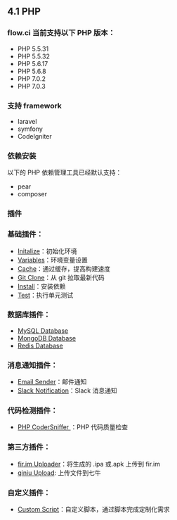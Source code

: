 ## 4.1 PHP

### flow.ci 当前支持以下 PHP 版本：

- PHP 5.5.31
- PHP 5.5.32
- PHP 5.6.17
- PHP 5.6.8
- PHP 7.0.2
- PHP 7.0.3

### 支持 framework

- laravel
- symfony
- CodeIgniter

### 依赖安装

以下的 PHP 依赖管理工具已经默认支持：

- pear
- composer

### 插件

### 基础插件：

- [Initalize](./plugins_initalize.html)：初始化环境
- [Variables](./plugins_variables.html)：环境变量设置
- [Cache](./plugins_cache.html)：通过缓存，提高构建速度
- [Git Clone](./plugins_git_clone.html)：从 git 拉取最新代码
- [Install](./plugins_install.html)：安装依赖
- [Test](./plugins_test.html)：执行单元测试


### 数据库插件：
- [MySQL Database](./plugins_mysql_database.html)
- [MongoDB Database](./plugins_mongodb_database.html)
- [Redis Database](./plugins_redis_database.html)

### 消息通知插件：
- [Email Sender](./plugins_email_sender.html)：邮件通知
- [Slack Notification](./plugins_slack_notification.html)：Slack 消息通知

### 代码检测插件：

- [PHP CoderSniffer ](./plugins_php_codersniffer.html)：PHP 代码质量检查


### 第三方插件：
- [fir.im Uploader](./plugins_firim_uploader.html)：将生成的 .ipa 或.apk 上传到 fir.im
- [qiniu Upload](./plugins_qiniu_upload.html):  上传文件到七牛

### 自定义插件：
- [Custom Script](./plugins_custom_script.html)：自定义脚本，通过脚本完成定制化需求

